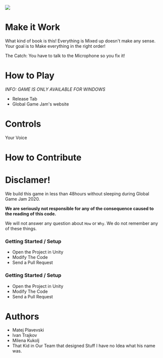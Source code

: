  ![](https://camo.githubusercontent.com/4892e52e0c234be190c8729f35175fd84c37b6a2/687474703a2f2f7777772e676c6f62616c67616d656a616d2e69742f77702d636f6e74656e742f75706c6f6164732f323031382f31312f67676a31385f66625f6576656e746865616465725f31393230783130383070782e6a7067)

# Make it Work
What kind of book is this! Everything is Mixed up doesn't make any sense. Your goal is to Make everything in the right order!

The Catch: You have to talk to the Microphone so you fix it!

# How to Play
*INFO: GAME IS ONLY AVAILABLE FOR WINDOWS*
* Release Tab
* Global Game Jam's website

# Controls
Your Voice

# How to Contribute

# Disclamer!
We build this game in less than 48hours without sleeping during Global Game Jam 2020.

**We are seriously not responsible for any of the consequence caused to the reading of this code.**

We will not answer any question about `How` or `Why`. We do not remember any of these things.

### Getting Started / Setup
* Open the Project in Unity
* Modify The Code
* Send a Pull Request


### Getting Started / Setup
* Open the Project in Unity
* Modify The Code
* Send a Pull Request

# Authors
* Matej Plavevski
* Ivan Trajkov
* Milena Kukolj
* That Kid in Our Team that designed Stuff I have no Idea what his name was.


